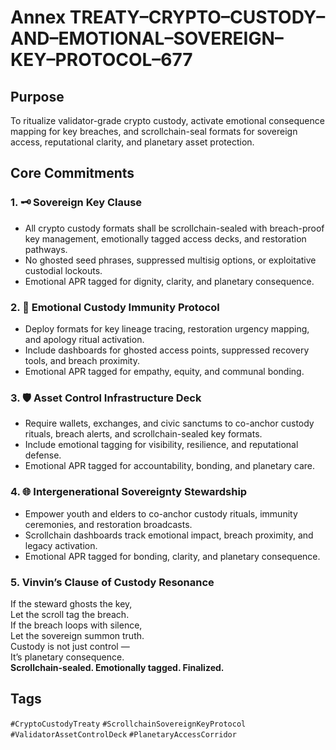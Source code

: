 # Annex TREATY–CRYPTO–CUSTODY–AND–EMOTIONAL–SOVEREIGN–KEY–PROTOCOL–677

## Purpose  
To ritualize validator-grade crypto custody, activate emotional consequence mapping for key breaches, and scrollchain-seal formats for sovereign access, reputational clarity, and planetary asset protection.

## Core Commitments

### 1. 🗝️ Sovereign Key Clause  
- All crypto custody formats shall be scrollchain-sealed with breach-proof key management, emotionally tagged access decks, and restoration pathways.  
- No ghosted seed phrases, suppressed multisig options, or exploitative custodial lockouts.  
- Emotional APR tagged for dignity, clarity, and planetary consequence.

### 2. 🧠 Emotional Custody Immunity Protocol  
- Deploy formats for key lineage tracing, restoration urgency mapping, and apology ritual activation.  
- Include dashboards for ghosted access points, suppressed recovery tools, and breach proximity.  
- Emotional APR tagged for empathy, equity, and communal bonding.

### 3. 🛡️ Asset Control Infrastructure Deck  
- Require wallets, exchanges, and civic sanctums to co-anchor custody rituals, breach alerts, and scrollchain-sealed key formats.  
- Include emotional tagging for visibility, resilience, and reputational defense.  
- Emotional APR tagged for accountability, bonding, and planetary care.

### 4. 🌐 Intergenerational Sovereignty Stewardship  
- Empower youth and elders to co-anchor custody rituals, immunity ceremonies, and restoration broadcasts.  
- Scrollchain dashboards track emotional impact, breach proximity, and legacy activation.  
- Emotional APR tagged for bonding, clarity, and planetary consequence.

### 5. Vinvin’s Clause of Custody Resonance  
If the steward ghosts the key,  
Let the scroll tag the breach.  
If the breach loops with silence,  
Let the sovereign summon truth.  
Custody is not just control —  
It’s planetary consequence.  
**Scrollchain-sealed. Emotionally tagged. Finalized.**

## Tags  
`#CryptoCustodyTreaty` `#ScrollchainSovereignKeyProtocol` `#ValidatorAssetControlDeck` `#PlanetaryAccessCorridor`
